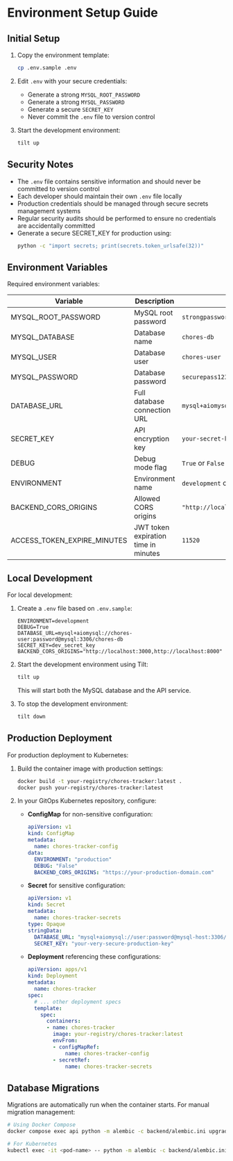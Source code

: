 # Environment Setup Guide

## Initial Setup

1. Copy the environment template:
   ```bash
   cp .env.sample .env
   ```

2. Edit `.env` with your secure credentials:
   - Generate a strong `MYSQL_ROOT_PASSWORD`
   - Generate a strong `MYSQL_PASSWORD`
   - Generate a secure `SECRET_KEY`
   - Never commit the `.env` file to version control

3. Start the development environment:
   ```bash
   tilt up
   ```

## Security Notes

- The `.env` file contains sensitive information and should never be committed to version control
- Each developer should maintain their own `.env` file locally
- Production credentials should be managed through secure secrets management systems
- Regular security audits should be performed to ensure no credentials are accidentally committed
- Generate a secure SECRET_KEY for production using:
  ```bash
  python -c "import secrets; print(secrets.token_urlsafe(32))"
  ```

## Environment Variables

Required environment variables:

| Variable | Description | Example |
|----------|-------------|---------|
| MYSQL_ROOT_PASSWORD | MySQL root password | `strongpassword123` |
| MYSQL_DATABASE | Database name | `chores-db` |
| MYSQL_USER | Database user | `chores-user` |
| MYSQL_PASSWORD | Database password | `securepass123` |
| DATABASE_URL | Full database connection URL | `mysql+aiomysql://user:pass@mysql:3306/db` |
| SECRET_KEY | API encryption key | `your-secret-key` |
| DEBUG | Debug mode flag | `True` or `False` |
| ENVIRONMENT | Environment name | `development` or `production` |
| BACKEND_CORS_ORIGINS | Allowed CORS origins | `"http://localhost:3000,http://localhost:8000"` |
| ACCESS_TOKEN_EXPIRE_MINUTES | JWT token expiration time in minutes | `11520` |

## Local Development

For local development:

1. Create a `.env` file based on `.env.sample`:
   ```
   ENVIRONMENT=development
   DEBUG=True
   DATABASE_URL=mysql+aiomysql://chores-user:password@mysql:3306/chores-db
   SECRET_KEY=dev_secret_key
   BACKEND_CORS_ORIGINS="http://localhost:3000,http://localhost:8000"
   ```

2. Start the development environment using Tilt:
   ```bash
   tilt up
   ```

   This will start both the MySQL database and the API service.

3. To stop the development environment:
   ```bash
   tilt down
   ```

## Production Deployment

For production deployment to Kubernetes:

1. Build the container image with production settings:
   ```bash
   docker build -t your-registry/chores-tracker:latest .
   docker push your-registry/chores-tracker:latest
   ```

2. In your GitOps Kubernetes repository, configure:

   - **ConfigMap** for non-sensitive configuration:
     ```yaml
     apiVersion: v1
     kind: ConfigMap
     metadata:
       name: chores-tracker-config
     data:
       ENVIRONMENT: "production"
       DEBUG: "False"
       BACKEND_CORS_ORIGINS: "https://your-production-domain.com"
     ```

   - **Secret** for sensitive configuration:
     ```yaml
     apiVersion: v1
     kind: Secret
     metadata:
       name: chores-tracker-secrets
     type: Opaque
     stringData:
       DATABASE_URL: "mysql+aiomysql://user:password@mysql-host:3306/chores_tracker"
       SECRET_KEY: "your-very-secure-production-key"
     ```

   - **Deployment** referencing these configurations:
     ```yaml
     apiVersion: apps/v1
     kind: Deployment
     metadata:
       name: chores-tracker
     spec:
       # ... other deployment specs
       template:
         spec:
           containers:
           - name: chores-tracker
             image: your-registry/chores-tracker:latest
             envFrom:
             - configMapRef:
                 name: chores-tracker-config
             - secretRef:
                 name: chores-tracker-secrets
     ```

## Database Migrations

Migrations are automatically run when the container starts. For manual migration management:

```bash
# Using Docker Compose
docker compose exec api python -m alembic -c backend/alembic.ini upgrade head

# For Kubernetes
kubectl exec -it <pod-name> -- python -m alembic -c backend/alembic.ini upgrade head
``` 
